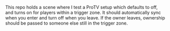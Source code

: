 This repo holds a scene where I test a ProTV setup which defaults to off, and turns on for players within a trigger zone. It should automatically sync when you enter and turn off when you leave. If the owner leaves, ownership should be passed to someone else still in the trigger zone.